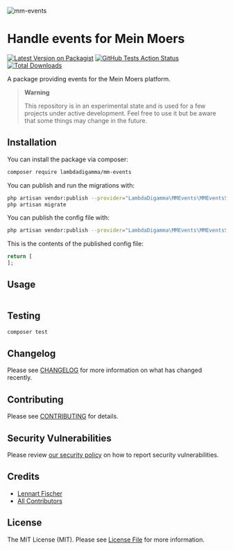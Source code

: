 ![mm-events](https://banners.beyondco.de/mm-events.png?theme=dark&packageManager=composer+require&packageName=lambdadigamma%2Fmm-events&pattern=architect&style=style_1&description=A+package+providing+events+for+the+Mein+Moers+platform.&md=1&showWatermark=0&fontSize=100px&images=calendar)

# Handle events for Mein Moers

[![Latest Version on Packagist](https://img.shields.io/packagist/v/lambdadigamma/mm-events.svg?style=flat-square)](https://packagist.org/packages/lambdadigamma/mm-events)
[![GitHub Tests Action Status](https://img.shields.io/github/workflow/status/lambdadigamma/mm-events/run-tests?label=tests)](https://github.com/lambdadigamma/mm-events/actions?query=workflow%3Arun-tests+branch%3Amaster)
[![Total Downloads](https://img.shields.io/packagist/dt/lambdadigamma/mm-events.svg?style=flat-square)](https://packagist.org/packages/lambdadigamma/mm-events)

A package providing events for the Mein Moers platform.

> **Warning**
> 
> This repository is in an experimental state and is used for a few projects under active development. 
> Feel free to use it but be aware that some things may change in the future.

## Installation

You can install the package via composer:

```bash
composer require lambdadigamma/mm-events
```

You can publish and run the migrations with:

```bash
php artisan vendor:publish --provider="LambdaDigamma\MMEvents\MMEventsServiceProvider" --tag="migrations"
php artisan migrate
```

You can publish the config file with:

```bash
php artisan vendor:publish --provider="LambdaDigamma\MMEvents\MMEventsServiceProvider" --tag="config"
```

This is the contents of the published config file:

```php
return [
];
```

## Usage

```php

```

## Testing

```bash
composer test
```

## Changelog

Please see [CHANGELOG](CHANGELOG.md) for more information on what has changed recently.

## Contributing

Please see [CONTRIBUTING](.github/CONTRIBUTING.md) for details.

## Security Vulnerabilities

Please review [our security policy](../../security/policy) on how to report security vulnerabilities.

## Credits

-   [Lennart Fischer](https://github.com/LambdaDigamma)
-   [All Contributors](../../contributors)

## License

The MIT License (MIT). Please see [License File](LICENSE.md) for more information.
